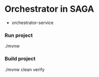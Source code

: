 # Orchestrator in SAGA
- orchestrator-service

### Run project
./mvnw

### Build project 
./mvnw clean verify
